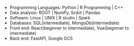 - Programming Languages: Python | R Programming | C++
- Data analysis: ROOT | NumPy, Scikit | Pandas
- Software: Linux | UNIX | R studio | Spark
- Databases: SQL(intermediate), MongoDb(intermediate)
- Front end: React(beginner to intermediate), Vue(beginner to intermediate)
- Back end: FastAPI, Google GCS